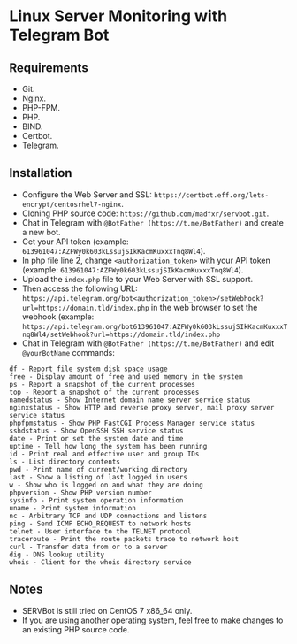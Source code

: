 # Linux Server Monitoring with Telegram Bot

## Requirements
- Git.
- Nginx.
- PHP-FPM.
- PHP.
- BIND.
- Certbot.
- Telegram.

## Installation
- Configure the Web Server and SSL: ``https://certbot.eff.org/lets-encrypt/centosrhel7-nginx``.
- Cloning PHP source code: ``https://github.com/madfxr/servbot.git``.
- Chat in Telegram with ``@BotFather (https://t.me/BotFather)`` and create a new bot.
- Get your API token (example: ``613961047:AZFWy0k603kLssujSIkKacmKuxxxTnq8Wl4``).
- In php file line 2, change ``<authorization_token>`` with your API token (example: ``613961047:AZFWy0k603kLssujSIkKacmKuxxxTnq8Wl4``).
- Upload the ``index.php`` file to your Web Server with SSL support.
- Then access the following URL: ``https://api.telegram.org/bot<authorization_token>/setWebhook?url=https://domain.tld/index.php`` in the web browser to set the webhook (example: ``https://api.telegram.org/bot613961047:AZFWy0k603kLssujSIkKacmKuxxxTnq8Wl4/setWebhook?url=https://domain.tld/index.php``
- Chat in Telegram with ``@BotFather (https://t.me/BotFather)`` and edit ``@yourBotName`` commands:

```
df - Report file system disk space usage
free - Display amount of free and used memory in the system 
ps - Report a snapshot of the current processes
top - Report a snapshot of the current processes
namedstatus - Show Internet domain name server service status
nginxstatus - Show HTTP and reverse proxy server, mail proxy server service status
phpfpmstatus - Show PHP FastCGI Process Manager service status
sshdstatus - Show OpenSSH SSH service status
date - Print or set the system date and time
uptime - Tell how long the system has been running
id - Print real and effective user and group IDs
ls - List directory contents
pwd - Print name of current/working directory
last - Show a listing of last logged in users
w - Show who is logged on and what they are doing
phpversion - Show PHP version number
sysinfo - Print system operation information
uname - Print system information
nc - Arbitrary TCP and UDP connections and listens
ping - Send ICMP ECHO_REQUEST to network hosts
telnet - User interface to the TELNET protocol
traceroute - Print the route packets trace to network host
curl - Transfer data from or to a server
dig - DNS lookup utility
whois - Client for the whois directory service
```

## Notes
- SERVBot is still tried on CentOS 7 x86_64 only.
- If you are using another operating system, feel free to make changes to an existing PHP source code.
